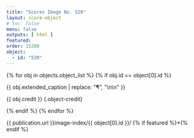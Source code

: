 ```yaml
---
title: "Scores Image No. 520"
layout: score-object
# toc: false
menu: false
outputs: [ html ]
featured: 
order: 15200
object:
  - id: "520"
---
```


{% for obj in objects.object_list %}
{% if obj.id == object[0].id %}

{{ obj.extended_caption | replace: "¶", "\n\n" }}

{{ obj.credit }} {.object-credit}

{% endif %}
{% endfor %}

<div class="object-credit object-url is-print-only">

{{ publication.url }}image-index/{{ object[0].id }}/ {% if featured %}*{% endif %}

</div>
